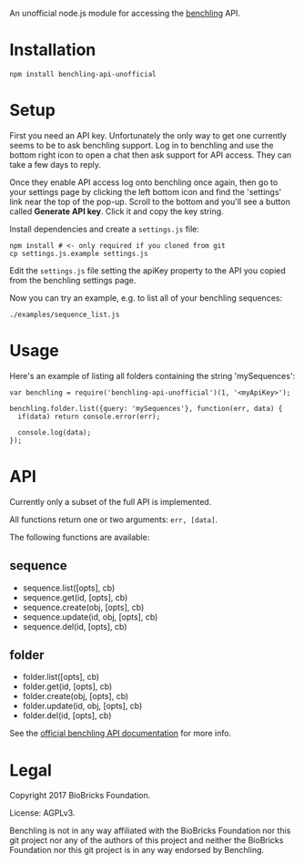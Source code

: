 
An unofficial node.js module for accessing the [benchling](https://benchling.com/) API.

# Installation

```
npm install benchling-api-unofficial
```

# Setup

First you need an API key. Unfortunately the only way to get one currently seems to be to ask benchling support. Log in to benchling and use the bottom right icon to open a chat then ask support for API access. They can take a few days to reply. 

Once they enable API access log onto benchling once again, then go to your settings page by clicking the left bottom icon and find the 'settings' link near the top of the pop-up. Scroll to the bottom and you'll see a button called __Generate API key__. Click it and copy the key string.

Install dependencies and create a `settings.js` file:

```
npm install # <- only required if you cloned from git
cp settings.js.example settings.js
```

Edit the `settings.js` file setting the apiKey property to the API you copied from the benchling settings page.

Now you can try an example, e.g. to list all of your benchling sequences:

```
./examples/sequence_list.js
```

# Usage

Here's an example of listing all folders containing the string 'mySequences':

```
var benchling = require('benchling-api-unofficial')(1, '<myApiKey>');

benchling.folder.list({query: 'mySequences'}, function(err, data) {
  if(data) return console.error(err);

  console.log(data);
});
```

# API 

Currently only a subset of the full API is implemented.

All functions return one or two arguments: `err, [data]`.

The following functions are available:

## sequence

* sequence.list([opts], cb)
* sequence.get(id, [opts], cb)
* sequence.create(obj, [opts], cb)
* sequence.update(id, obj, [opts], cb)
* sequence.del(id, [opts], cb)

## folder

* folder.list([opts], cb)
* folder.get(id, [opts], cb)
* folder.create(obj, [opts], cb)
* folder.update(id, obj, [opts], cb)
* folder.del(id, [opts], cb)

See the [official benchling API documentation](https://api.benchling.com/docs/) for more info.


# Legal

Copyright 2017 BioBricks Foundation.

License: AGPLv3.

Benchling is not in any way affiliated with the BioBricks Foundation nor this git project nor any of the authors of this project and neither the BioBricks Foundation nor this git project is in any way endorsed by Benchling.
